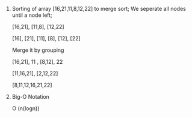 1) Sorting of array [16,21,11,8,12,22] to merge sort;
  We seperate all nodes until a node left;

   [16,21], [11,8], [12,22]

   [16], [21], [11], [8], [12], [22]



   Merge it by grouping
 
   [16,21], 11 ,  [8,12], 22
 
   [11,16,21],   [2,12,22]
 
   [8,11,12,16,21,22]
 
 
 
 
 
 2) Big-O Notation
 
    O (n(logn))
